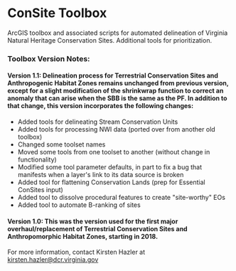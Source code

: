 # ConSite Toolbox
ArcGIS toolbox and associated scripts for automated delineation of Virginia Natural Heritage Conservation Sites. Additional tools for prioritization.

### Toolbox Version Notes:
#### Version 1.1: Delineation process for Terrestrial Conservation Sites and Anthropogenic Habitat Zones remains unchanged from previous version, except for a slight modification of the shrinkwrap function to correct an anomaly that can arise when the SBB is the same as the PF. In addition to that change, this version incorporates the following changes:
- Added tools for delineating Stream Conservation Units
- Added tools for processing NWI data (ported over from another old toolbox)
- Changed some toolset names
- Moved some tools from one toolset to another (without change in functionality)
- Modified some tool parameter defaults, in part to fix a bug that manifests when a layer's link to its data source is broken
- Added tool for flattening Conservation Lands (prep for Essential ConSites input)
- Added tool to dissolve procedural features to create "site-worthy" EOs
- Added tool to automate B-ranking of sites

#### Version 1.0: This was the version used for the first major overhaul/replacement of Terrestrial Conservation Sites and Anthropomorphic Habitat Zones, starting in 2018.

For more information, contact Kirsten Hazler at kirsten.hazler@dcr.virginia.gov
